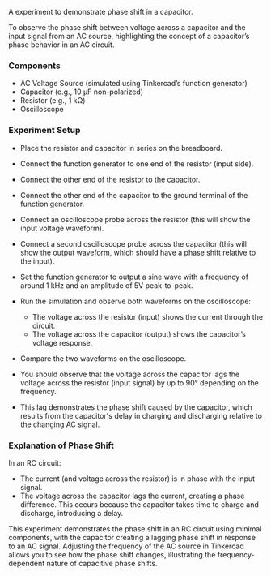 A experiment to demonstrate phase shift in a capacitor.

To observe the phase shift between voltage across a capacitor and the input signal from an AC source, highlighting the concept of a capacitor’s phase behavior in an AC circuit.

### Components

- AC Voltage Source (simulated using Tinkercad’s function generator)
- Capacitor (e.g., 10 µF non-polarized)
- Resistor (e.g., 1 kΩ)
- Oscilloscope

### Experiment Setup

   - Place the resistor and capacitor in series on the breadboard.
   - Connect the function generator to one end of the resistor (input side).
   - Connect the other end of the resistor to the capacitor.
   - Connect the other end of the capacitor to the ground terminal of the function generator.

   - Connect an oscilloscope probe across the resistor (this will show the input voltage waveform).
   - Connect a second oscilloscope probe across the capacitor (this will show the output waveform, which should have a phase shift relative to the input).

   - Set the function generator to output a sine wave with a frequency of around 1 kHz and an amplitude of 5V peak-to-peak.

   - Run the simulation and observe both waveforms on the oscilloscope:
     - The voltage across the resistor (input) shows the current through the circuit.
     - The voltage across the capacitor (output) shows the capacitor’s voltage response.

   - Compare the two waveforms on the oscilloscope.
   - You should observe that the voltage across the capacitor lags the voltage across the resistor (input signal) by up to 90° depending on the frequency.
   - This lag demonstrates the phase shift caused by the capacitor, which results from the capacitor's delay in charging and discharging relative to the changing AC signal.

### Explanation of Phase Shift

In an RC circuit:

- The current (and voltage across the resistor) is in phase with the input signal.
- The voltage across the capacitor lags the current, creating a phase difference. This occurs because the capacitor takes time to charge and discharge, introducing a delay.

This experiment demonstrates the phase shift in an RC circuit using minimal components, with the capacitor creating a lagging phase shift in response to an AC signal. Adjusting the frequency of the AC source in Tinkercad allows you to see how the phase shift changes, illustrating the frequency-dependent nature of capacitive phase shifts.